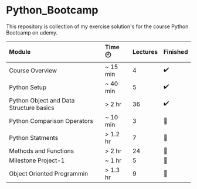 # Python_Bootcamp
This repository is collection of my exercise solution's for the course Python Bootcamp on udemy.

Module | Time :clock9: | Lectures | Finished
:------------ | :-------------| :-------------| :-------------
Course Overview | ~ 15 min | 4 | :heavy_check_mark:
Python Setup | ~ 40 min | 5 | :heavy_check_mark:
Python Object and Data Structure basics | > 2 hr | 36 | :heavy_check_mark:
Python Comparison Operators | ~ 10 min | 3 | :black_square_button:
Python Statments | > 1.2 hr | 7 | :black_square_button:
Methods and Functions | > 2 hr | 24 | :black_square_button:
Milestone Project-1 | ~ 1 hr | 5 | :black_square_button:
Object Oriented Programmin | > 1.3 hr | 9 | :black_square_button:
